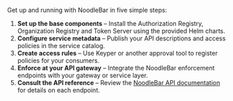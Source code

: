 

Get up and running with NoodleBar in five simple steps:

1. **Set up the base components** – Install the Authorization Registry, Organization Registry and Token Server using the provided Helm charts.
2. **Configure service metadata** – Publish your API descriptions and access policies in the service catalog.
3. **Create access rules** – Use Keyper or another approval tool to register policies for your consumers.
4. **Enforce at your API gateway** – Integrate the NoodleBar enforcement endpoints with your gateway or service layer.
5. **Consult the API reference** – Review the [NoodleBar API documentation](https://noodlebar.poort8.nl/scalar/) for details on each endpoint.
